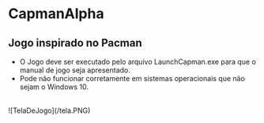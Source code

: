 # CapmanAlpha 
## Jogo inspirado no Pacman  

* O Jogo deve ser executado pelo arquivo LaunchCapman.exe para que o manual de jogo seja apresentado.
* Pode não funcionar corretamente em sistemas operacionais que não sejam o Windows 10.
<br>
![TelaDeJogo](/tela.PNG)

